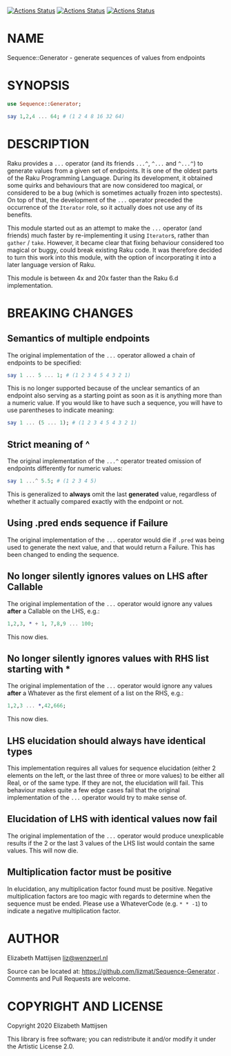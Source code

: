 [![Actions Status](https://github.com/lizmat/Sequence-Generator/actions/workflows/linux.yml/badge.svg)](https://github.com/lizmat/Sequence-Generator/actions) [![Actions Status](https://github.com/lizmat/Sequence-Generator/actions/workflows/macos.yml/badge.svg)](https://github.com/lizmat/Sequence-Generator/actions) [![Actions Status](https://github.com/lizmat/Sequence-Generator/actions/workflows/windows.yml/badge.svg)](https://github.com/lizmat/Sequence-Generator/actions)

NAME
====

Sequence::Generator - generate sequences of values from endpoints

SYNOPSIS
========

```raku
use Sequence::Generator;

say 1,2,4 ... 64; # (1 2 4 8 16 32 64)
```

DESCRIPTION
===========

Raku provides a `...` operator (and its friends `...^`, `^...` and `^...^`) to generate values from a given set of endpoints. It is one of the oldest parts of the Raku Programming Language. During its development, it obtained some quirks and behaviours that are now considered too magical, or considered to be a bug (which is sometimes actually frozen into spectests). On top of that, the development of the `...` operator preceded the occurrence of the `Iterator` role, so it actually does not use any of its benefits.

This module started out as an attempt to make the `...` operator (and friends) much faster by re-implementing it using `Iterator`s, rather than `gather` / `take`. However, it became clear that fixing behaviour considered too magical or buggy, could break existing Raku code. It was therefore decided to turn this work into this module, with the option of incorporating it into a later language version of Raku.

This module is between 4x and 20x faster than the Raku 6.d implementation.

BREAKING CHANGES
================

Semantics of multiple endpoints
-------------------------------

The original implementation of the `...` operator allowed a chain of endpoints to be specified:

```raku
say 1 ... 5 ... 1; # (1 2 3 4 5 4 3 2 1)
```

This is no longer supported because of the unclear semantics of an endpoint also serving as a starting point as soon as it is anything more than a numeric value. If you would like to have such a sequence, you will have to use parentheses to indicate meaning:

```raku
say 1 ... (5 ... 1); # (1 2 3 4 5 4 3 2 1)
```

Strict meaning of ^
-------------------

The original implementation of the `...^` operator treated omission of endpoints differently for numeric values:

```raku
say 1 ...^ 5.5; # (1 2 3 4 5)
```

This is generalized to **always** omit the last **generated** value, regardless of whether it actually compared exactly with the endpoint or not.

Using .pred ends sequence if Failure
------------------------------------

The original implementation of the `...` operator would die if `.pred` was being used to generate the next value, and that would return a Failure. This has been changed to ending the sequence.

No longer silently ignores values on LHS after Callable
-------------------------------------------------------

The original implementation of the `...` operator would ignore any values **after** a Callable on the LHS, e.g.:

```raku
1,2,3, * + 1, 7,8,9 ... 100;
```

This now dies.

No longer silently ignores values with RHS list starting with *
---------------------------------------------------------------

The original implementation of the `...` operator would ignore any values **after** a Whatever as the first element of a list on the RHS, e.g.:

```raku
1,2,3 ... *,42,666;
```

This now dies.

LHS elucidation should always have identical types
--------------------------------------------------

This implementation requires all values for sequence elucidation (either 2 elements on the left, or the last three of three or more values) to be either all Real, or of the same type. If they are not, the elucidation will fail. This behaviour makes quite a few edge cases fail that the original implementation of the `...` operator would try to make sense of.

Elucidation of LHS with identical values now fail
-------------------------------------------------

The original implementation of the `...` operator would produce unexplicable results if the 2 or the last 3 values of the LHS list would contain the same values. This will now die.

Multiplication factor must be positive
--------------------------------------

In elucidation, any multiplication factor found must be positive. Negative multiplication factors are too magic with regards to determine when the sequence must be ended. Please use a WhateverCode (e.g. `* * -1`) to indicate a negative multiplication factor.

AUTHOR
======

Elizabeth Mattijsen <liz@wenzperl.nl>

Source can be located at: https://github.com/lizmat/Sequence-Generator . Comments and Pull Requests are welcome.

COPYRIGHT AND LICENSE
=====================

Copyright 2020 Elizabeth Mattijsen

This library is free software; you can redistribute it and/or modify it under the Artistic License 2.0.

